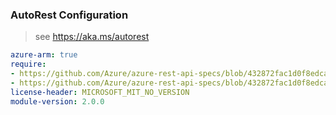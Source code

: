 ### AutoRest Configuration

> see https://aka.ms/autorest

``` yaml
azure-arm: true
require:
- https://github.com/Azure/azure-rest-api-specs/blob/432872fac1d0f8edcae98a0e8504afc0ee302710/specification/web/resource-manager/readme.md
- https://github.com/Azure/azure-rest-api-specs/blob/432872fac1d0f8edcae98a0e8504afc0ee302710/specification/web/resource-manager/readme.go.md
license-header: MICROSOFT_MIT_NO_VERSION
module-version: 2.0.0

```